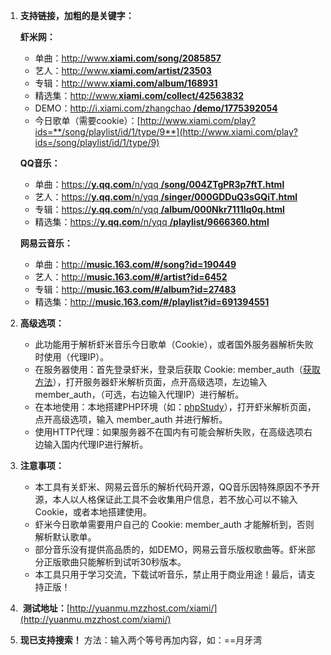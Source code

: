 1.  **支持链接，加粗的是关键字：**

    **虾米网：**

    *   单曲：[http://www.**xiami.com/song/2085857**](http://www.xiami.com/song/2085857)
    *   艺人：[http://www.**xiami.com/artist/23503**](http://www.xiami.com/artist/23503)
    *   专辑：[http://www.**xiami.com/album/168931**](http://www.xiami.com/album/168931)
    *   精选集：[http://www.**xiami.com/collect/42563832**](http://www.xiami.com/collect/42563832)
    *   DEMO：[http://i.xiami.com/zhangchao **/demo/1775392054**](http://i.xiami.com/zhangchao/demo/1775392054)
    *   今日歌单（需要cookie）：[http://www.xiami.com/play?ids=**/song/playlist/id/1/type/9**](http://www.xiami.com/play?ids=/song/playlist/id/1/type/9)

    **QQ音乐：**

    *   单曲：[https://**y.qq.com**/n/yqq **/song/004ZTgPR3p7ftT.html**](https://y.qq.com/n/yqq/song/004ZTgPR3p7ftT.html)
    *   艺人：[https://**y.qq.com**/n/yqq **/singer/000GDDuQ3sGQiT.html**](https://y.qq.com/n/yqq/singer/000GDDuQ3sGQiT.html)
    *   专辑：[https://**y.qq.com**/n/yqq **/album/000Nkr7111lq0q.html**](https://y.qq.com/n/yqq/album/000Nkr7111lq0q.html)
    *   精选集：[https://**y.qq.com**/n/yqq **/playlist/9666360.html**](https://y.qq.com/n/yqq/playlist/9666360.html)

    **网易云音乐：**

    *   单曲：[http://**music.163.com/#/song?id=190449**](http://music.163.com/#/song?id=190449)
    *   艺人：[http://**music.163.com/#/artist?id=6452**](http://music.163.com/#/artist?id=6452)
    *   专辑：[http://**music.163.com/#/album?id=27483**](http://music.163.com/#/album?id=27483)
    *   精选集：[http://**music.163.com/#/playlist?id=691394551**](http://music.163.com/#/playlist?id=691394551)
2.  **高级选项：**

    *   此功能用于解析虾米音乐今日歌单（Cookie），或者国外服务器解析失败时使用（代理IP）。
    *   在服务器使用：首先登录虾米，登录后获取 Cookie: member_auth（[获取方法](https://raw.githubusercontent.com/xyuanmu/parsexiami/master/assets/Chrome-Cookie.gif)），打开服务器虾米解析页面，点开高级选项，左边输入 member_auth，（可选，右边输入代理IP）进行解析。
    *   在本地使用：本地搭建PHP环境（如：[phpStudy](http://www.phpstudy.net/)），打开虾米解析页面，点开高级选项，输入 member_auth 并进行解析。
    *   使用HTTP代理：如果服务器不在国内有可能会解析失败，在高级选项右边输入国内代理IP进行解析。
3.  **注意事项：**

    *   本工具有关虾米、网易云音乐的解析代码开源，QQ音乐因特殊原因不予开源，本人以人格保证此工具不会收集用户信息，若不放心可以不输入 Cookie，或者本地搭建使用。
    *   虾米今日歌单需要用户自己的 Cookie: member_auth 才能解析到，否则解析默认歌单。
    *   部分音乐没有提供高品质的，如DEMO，网易云音乐版权歌曲等。虾米部分正版歌曲只能解析到试听30秒版本。
    *   本工具只用于学习交流，下载试听音乐，禁止用于商业用途！最后，请支持正版！
4.  **测试地址：**[http://yuanmu.mzzhost.com/xiami/](http://yuanmu.mzzhost.com/xiami/)

5. **现已支持搜索！** 方法：输入两个等号再加内容，如：==月牙湾